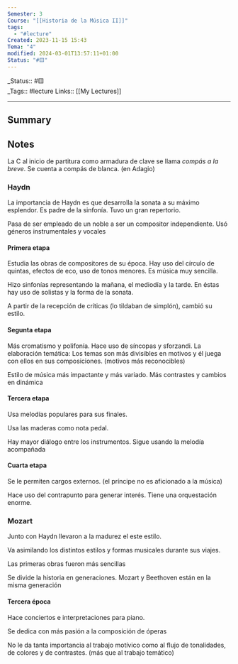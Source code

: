 ```yaml
---
Semester: 3
Course: "[[Historia de la Música II]]"
tags:
  - "#lecture"
Created: 2023-11-15 15:43
Tema: "4"
modified: 2024-03-01T13:57:11+01:00
Status: "#🟨"
---
```

\_Status:: #🟨  
\_Tags::  #lecture 
Links:: [[My Lectures]]
___

## Summary

## Notes


La C al inicio de partitura como armadura de clave se llama *compás a la breve*. Se cuenta a compás de blanca. (en Adagio)

### Haydn
La importancia de Haydn es que desarrolla la sonata a su máximo esplendor. Es padre de la sinfonía. Tuvo un gran repertorio.

Pasa de ser empleado de un noble a ser un compositor independiente. Usó géneros instrumentales y vocales

#### Primera etapa
Estudia las obras de compositores de su época. Hay uso del círculo de quintas, efectos de eco, uso de tonos menores. Es música muy sencilla.

Hizo sinfonías representando la mañana, el mediodía y la tarde. En éstas hay uso de solistas y la forma de la sonata.

A partir de la recepción de críticas (lo tildaban de simplón), cambió su estilo.

#### Segunta etapa
Más cromatismo y polifonía. Hace uso de síncopas y sforzandi. La elaboración temática: Los temas son más divisibles en motivos y él juega con ellos en sus composiciones. (motivos más reconocibles)

Estilo de música más impactante y más variado. Más contrastes y cambios en dinámica

#### Tercera etapa
Usa melodías populares para sus finales.

Usa las maderas como nota pedal. 

Hay mayor diálogo entre los instrumentos. Sigue usando la melodía acompañada

#### Cuarta etapa
Se le permiten cargos externos. (el príncipe no es aficionado a la música)

Hace uso del contrapunto para generar interés.
Tiene una orquestación enorme.

### Mozart

Junto con Haydn llevaron a la madurez el este estilo.

Va asimilando los distintos estilos y formas musicales durante sus viajes.

Las primeras obras fueron más sencillas

Se divide la historia en generaciones. Mozart y Beethoven están en la misma generación

#### Tercera época
Hace conciertos e interpretaciones para piano.

Se dedica con más pasión a la composición de óperas

No le da tanta importancia al trabajo  motívico como al flujo de tonalidades, de colores y de contrastes. (más que al trabajo temático)






















